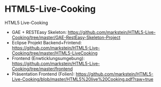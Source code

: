 HTML5-Live-Cooking
==================

HTML5 Live-Cooking

* GAE + RESTEasy Skeleton: https://github.com/markstein/HTML5-Live-Cooking/tree/master/GAE-RestEasy-Skeleton-Project
* Eclipse Projekt Backend+Frintend: https://github.com/markstein/HTML5-Live-Cooking/tree/master/HTML5-LiveCooking
* Frontend (Enwticklungsumgebung): https://github.com/markstein/HTML5-Live-Cooking/tree/master/frontend
* Präsentation Frontend (Folien): https://github.com/markstein/HTML5-Live-Cooking/blob/master/HTML5%20live%20Cooking.pdf?raw=true

